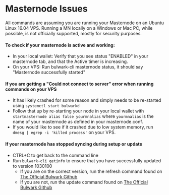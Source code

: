 # Masternode Issues

All commands are assuming you are running your Masternode on an Ubuntu Linux 16.04 VPS. Running a MN locally on a Windows or Mac PC, while possible, is not officially supported, mostly for security purposes.

#### To check if your masternode is active and working:
* In your local wallet: Verify that you see status "ENABLED" in your masternode tab, and that the Active timer is increasing.
* On your VPS: Run bulwark-cli masternode status, it should say "Masternode successfully started"

#### If you are getting a "Could not connect to server" error when running commands on your VPS
* It has likely crashed for some reason and simply needs to be re-started using `systemctl start bulwarkd`
* Follow that up by re-starting your node in your local wallet with `startmasternode alias false yourmnalias` where `yourmnalias` is the name of your masternode as defined in your masternode.conf.
* If you would like to see if it crashed due to low system memory, run `dmesg | egrep -i 'killed process'` on your VPS.

#### If your masternode has stopped syncing during setup or update
* CTRL+C to get back to the command line
* Run `bulwark-cli getinfo` to ensure that you have successfully updated to version 1030100
    * If you are on the correct version, run the refresh command found on [The Official Bulwark Github](https://github.com/bulwark-crypto/Bulwark-MN-Install)
    * If you are not, run the update command found on  [The Official Bulwark Github](https://github.com/bulwark-crypto/Bulwark-MN-Install)